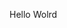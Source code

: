 Hello Wolrd
















































































































































































































































































































































































































































































































































































































































































































































































































































































































































































































































































































































































































































































































































































































































































































































































































































































































































































































































































































































































































































































































































































































































































































































































































































































































































































































































































































































